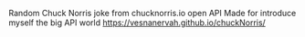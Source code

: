Random Chuck Norris joke from chucknorris.io open API
Made for introduce myself the big API world
https://vesnanervah.github.io/chuckNorris/